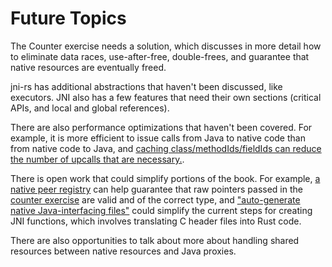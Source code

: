 # Future Topics

The Counter exercise needs a solution, which discusses in more detail how to
eliminate data races, use-after-free, double-frees, and guarantee that native
resources are eventually freed.

jni-rs has additional abstractions that haven't been discussed, like executors.
JNI also has a few features that need their own sections (critical APIs, and
local and global references).

There are also performance optimizations that haven't been covered. For example,
it is more efficient to issue calls from Java to native code than from native
code to Java, and [caching class/methodIds/fieldIds can reduce the number of
upcalls that are
necessary.](https://docs.rs/jni/0.19.0/jni/struct.JNIEnv.html#checked-and-unchecked-methods).

There is open work that could simplify portions of the book. For example, [a
native peer registry](https://github.com/jni-rs/jni-rs/issues/84) can help
guarantee that raw pointers passed in the [counter
exercise](./counter_exercise.md) are valid and of the correct type, and
["auto-generate native Java-interfacing
files"](https://github.com/jni-rs/jni-rs/issues/81) could simplify the current
steps for creating JNI functions, which involves translating C header files into
Rust code.

There are also opportunities to talk about more about handling shared
resources between native resources and Java proxies.
